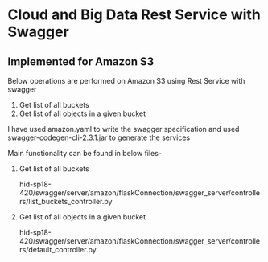 # Cloud and Big Data Rest Service with Swagger

## Implemented for Amazon S3

Below operations are performed on Amazon S3 using Rest Service with swagger
1. Get list of all buckets
2. Get list of all objects in a given bucket

I have used amazon.yaml to write the swagger specification and used swagger-codegen-cli-2.3.1.jar to generate the services

Main functionality can be found in below files-
1. Get list of all buckets

    hid-sp18-420/swagger/server/amazon/flaskConnection/swagger_server/controllers/list_buckets_controller.py

2. Get list of all objects in a given bucket

    hid-sp18-420/swagger/server/amazon/flaskConnection/swagger_server/controllers/default_controller.py


